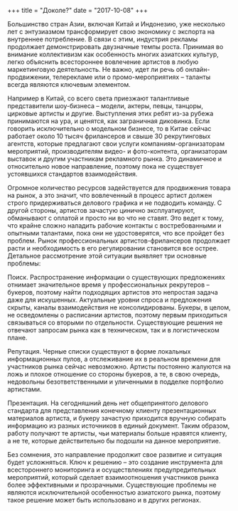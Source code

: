 +++
title = "Доколе?"
date = "2017-10-08"
+++

Большинство стран Азии, включая Китай и Индонезию, уже несколько лет с энтузиазмом трансформирует свою экономику с экспорта на внутреннее потребление. В связи с этим, индустрия рекламы продолжает демонстрировать двузначные темпы роста. Принимая во внимание коллективизм как особенность многих азиатских культур, легко объяснить всестороннее вовлечение артистов в любую маркетинговую деятельность. Не важно, идет ли речь об онлайн-продвижении, телерекламе или о промо-мероприятиях – таланты всегда являются ключевым элементом.

Например в Китай, со всего света приезжают талантливые представители шоу-бизнеса – модели, актеры, певцы, танцоры, цирковые артисты и другие. Выступления этих ребят из-за рубежа принимаются на ура, и ценятся, как заграничная диковинка. Если говорить исключительно о модельном бизнесе, то в Китае сейчас работает около 10 тысяч фрилансеров и свыше 30 рекрутинговых агентств, которые предлагают свои услуги компаниям-организаторам мероприятий, производителям видео- и фото-контента, организаторам выставок и другим участникам рекламного рынка. Это динамичное и относительно новое направление, поэтому пока не существует устоявшихся стандартов взаимодействия.

Огромное количество ресурсов задействуется для продвижения товара на рынок, а это значит, что вовлеченный в процесс артист должен строго придерживаться делового графика и не подводить команду. С другой стороны, артистов зачастую цинично эксплуатируют, обманывают с оплатой и просто ни во что не ставят. Это ведет к тому, что крайне сложно наладить рабочие контакты с востребованными и опытными талантами, пока они не удостоверятся, что все пройдет без проблем. Рынок профессиональных артистов-фрилансеров продолжает расти и необходимость в его регулировании становится все острее. Детальное рассмотрение этой ситуации выявляет три основные проблемы:

Поиск. Распространение информации о существующих предложениях отнимает значительное время у профессиональных рекрутеров – букеров, поэтому найти подходящих артистов это непростая задача даже для искушенных. Актуальные уровни спроса и предложения скрыты, каналы взаимодействия не консолидированы. Букеры, в целом, не осведомлены о расписании артистов, поэтому первым приходиться связываться со вторыми по отдельности. Существующие решения не отвечают запросам рынка как в техническом, так и в логистическом плане.

Репутация. Черные списки существуют в форме локальных информационных пулов, а отслеживание их в реальном времени для участников рынка сейчас невозможно. Артисты постоянно жалуются на ложь и плохое отношение со стороны букеров, а те, в свою очередь, недовольны безответственными и уличенными в подделке портфолио артистами.

Презентация. На сегодняшний день нет общепринятого делового стандарта для представления конечному клиенту презентационных материалов артиста, и букеру зачастую приходится вручную собирать информацию из разных источников в единый документ. Таким образом, работу получают те артисты, чьи материалы больше нравятся клиенту, а не те, которые действительно бы подошли на данное мероприятие.

Без сомнения, это направление продолжит свое развитие и ситуация будет усложняться. Ключ к решению – это создание инструмента для всестороннего мониторинга и осуществлениях предупредительных мероприятий, который сделает взаимоотношения участников рынка более эффективными и прозрачными. Существующие проблемы не являются исключительной особенностью азиатского рынка, поэтому такое решение может быть использовано и в других регионах.

